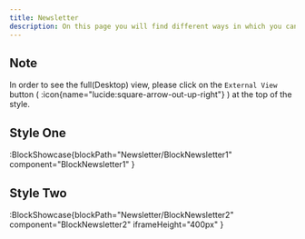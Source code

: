 ```yaml
---
title: Newsletter
description: On this page you will find different ways in which you can style the Newsletter sections of your website.
---
```


## Note

In order to see the full(Desktop) view, please click on the `External View` button ( :icon{name="lucide:square-arrow-out-up-right"} ) at the top of the style.

## Style One

:BlockShowcase{blockPath="Newsletter/BlockNewsletter1" component="BlockNewsletter1" }

## Style Two

:BlockShowcase{blockPath="Newsletter/BlockNewsletter2" component="BlockNewsletter2" iframeHeight="400px" }
